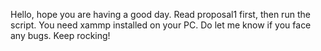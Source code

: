 Hello, hope you are having a good day.
Read proposal1 first, then run the script. You need xammp installed on your PC.
Do let me know if you face any bugs.
Keep rocking!
